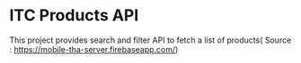 # ITC Products API
This project provides search and filter API to fetch a list of products( Source : https://mobile-tha-server.firebaseapp.com/)
